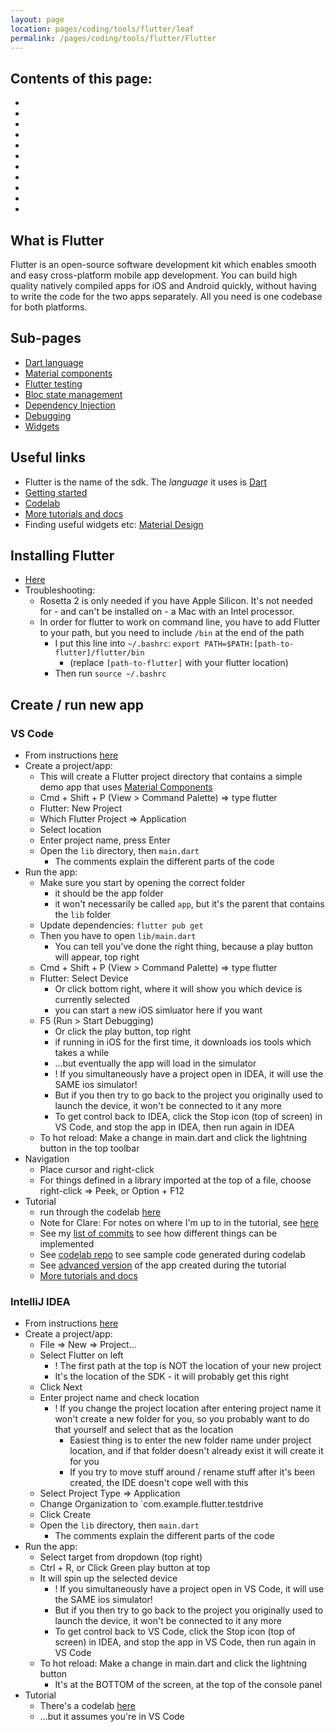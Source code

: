 ```yaml
---
layout: page
location: pages/coding/tools/flutter/leaf
permalink: /pages/coding/tools/flutter/Flutter
---
```


## Contents of this page:

- []()
- []()
- []()
- []()
- []()
- []()
- []()
- []()
- []()
- []()
- []()

## What is Flutter 

Flutter is an open-source software development kit which enables smooth and easy cross-platform mobile app development. You can build high quality natively compiled apps for iOS and Android quickly, without having to write the code for the two apps separately. All you need is one codebase for both platforms.

## Sub-pages

- [Dart language](dart.md)
- [Material components](material.md)
- [Flutter testing](flutter-testing.md)
- [Bloc state management](bloc.md)
- [Dependency Injection](flutter-di.md)
- [Debugging](flutter-debugging.md)
- [Widgets](widgets.md)

## Useful links

- Flutter is the name of the sdk. The _language_ it uses is [Dart](dart.md)
- [Getting started](https://docs.flutter.dev/get-started/install/macos/web)
- [Codelab](https://codelabs.developers.google.com/codelabs/flutter-codelab-first#2)
- [More tutorials and docs](https://flutter.dev/learn)
- Finding useful widgets etc: [Material Design](https://m3.material.io/)

## Installing Flutter

- [Here](https://docs.flutter.dev/get-started/install/macos/web)
- Troubleshooting: 
    - Rosetta 2 is only needed if you have Apple Silicon. It's not needed for - and can't be installed on - a Mac with an Intel processor.
    - In order for flutter to work on command line, you have to add Flutter to your path, but you need to include `/bin` at the end of the path
        - I put this line into `~/.bashrc`: `export PATH=$PATH:[path-to-flutter]/flutter/bin`
            - (replace `[path-to-flutter]` with your flutter location)
        - Then run `source ~/.bashrc`

## Create / run new app

### VS Code

- From instructions [here](https://docs.flutter.dev/get-started/test-drive?tab=vscode)
- Create a project/app:
    - This will create a Flutter project directory that contains a simple demo app that uses [Material Components](#material-components)
    - Cmd + Shift + P (View > Command Palette) => type flutter
    - Flutter: New Project
    - Which Flutter Project => Application
    - Select location
    - Enter project name, press Enter
    - Open the `lib` directory, then `main.dart`
        - The comments explain the different parts of the code
- Run the app:
    - Make sure you start by opening the correct folder 
        - it should be the app folder
        - it won't necessarily be called `app`, but it's the parent that contains the `lib` folder
    - Update dependencies: `flutter pub get`
    - Then you have to open `lib/main.dart`
        - You can tell you've done the right thing, because a play button will appear, top right
    - Cmd + Shift + P (View > Command Palette) => type flutter 
    - Flutter: Select Device
        - Or click bottom right, where it will show you which device is currently selected
        - you can start a new iOS simluator here if you want
    - F5 (Run > Start Debugging)
        - Or click the play button, top right
        - if running in iOS for the first time, it downloads ios tools which takes a while
        - ...but eventually the app will load in the simulator
        - ! If you simultaneously have a project open in IDEA, it will use the SAME ios simulator!
        - But if you then try to go back to the project you originally used to launch the device, it won't be connected to it any more
        - To get control back to IDEA, click the Stop icon (top of screen) in VS Code, and stop the app in IDEA, then run again in IDEA
    - To hot reload: Make a change in main.dart and click the lightning button in the top toolbar
- Navigation
    - Place cursor and right-click
    - For things defined in a library imported at the top of a file, choose right-click => Peek, or Option + F12
- Tutorial
    - run through the codelab [here](https://codelabs.developers.google.com/codelabs/flutter-codelab-first#0)
    - Note for Clare: For notes on where I'm up to in the tutorial, see [here](https://github.com/claresudbery/Flutter_codelab_namer_app/blob/main/README.md#where-im-up-to) 
    - See my [list of commits](https://github.com/claresudbery/Flutter_codelab_namer_app/commits/main/) to see how different things can be implemented
    - See [codelab repo](https://github.com/flutter/codelabs/tree/main/namer/step_08) to see sample code generated during codelab
    - See [advanced version](https://dartpad.dev/?id=e7076b40fb17a0fa899f9f7a154a02e8) of the app created during the tutorial
    - [More tutorials and docs](https://flutter.dev/learn)


### IntelliJ IDEA

- From instructions [here](https://docs.flutter.dev/get-started/test-drive?tab=vscode)
- Create a project/app:
    - File => New => Project...
    - Select Flutter on left
        - ! The first path at the top is NOT the location of your new project
        - It's the location of the SDK - it will probably get this right
    - Click Next
    - Enter project name and check location
        - ! If you change the project location after entering project name it won't create a new folder for you, so you probably want to do that yourself and select that as the location    
            - Easiest thing is to enter the new folder name under project location, and if that folder doesn't already exist it will create it for you
            - If you try to move stuff around / rename stuff after it's been created, the IDE doesn't cope well with this
    - Select Project Type => Application
    - Change Organization to `com.example.flutter.testdrive
    - Click Create
    - Open the `lib` directory, then `main.dart`
        - The comments explain the different parts of the code
- Run the app:
    - Select target from dropdown (top right)
    - Ctrl + R, or Click Green play button at top
    - It will spin up the selected device
        - ! If you simultaneously have a project open in VS Code, it will use the SAME ios simulator!
        - But if you then try to go back to the project you originally used to launch the device, it won't be connected to it any more
        - To get control back to VS Code, click the Stop icon (top of screen) in IDEA, and stop the app in VS Code, then run again in VS Code
    - To hot reload: Make a change in main.dart and click the lightning button 
        - It's at the BOTTOM of the screen, at the top of the console panel 
- Tutorial
    - There's a codelab [here](https://codelabs.developers.google.com/codelabs/flutter-codelab-first#2)
    - ...but it assumes you're in VS Code

